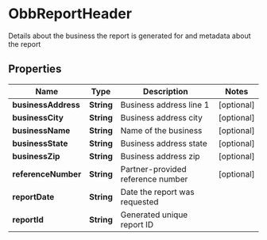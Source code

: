 

# ObbReportHeader

Details about the business the report is generated for and metadata about the report

## Properties

| Name | Type | Description | Notes |
|------------ | ------------- | ------------- | -------------|
|**businessAddress** | **String** | Business address line 1 |  [optional] |
|**businessCity** | **String** | Business address city |  [optional] |
|**businessName** | **String** | Name of the business |  [optional] |
|**businessState** | **String** | Business address state |  [optional] |
|**businessZip** | **String** | Business address zip |  [optional] |
|**referenceNumber** | **String** | Partner-provided reference number |  [optional] |
|**reportDate** | **String** | Date the report was requested |  |
|**reportId** | **String** | Generated unique report ID |  |



